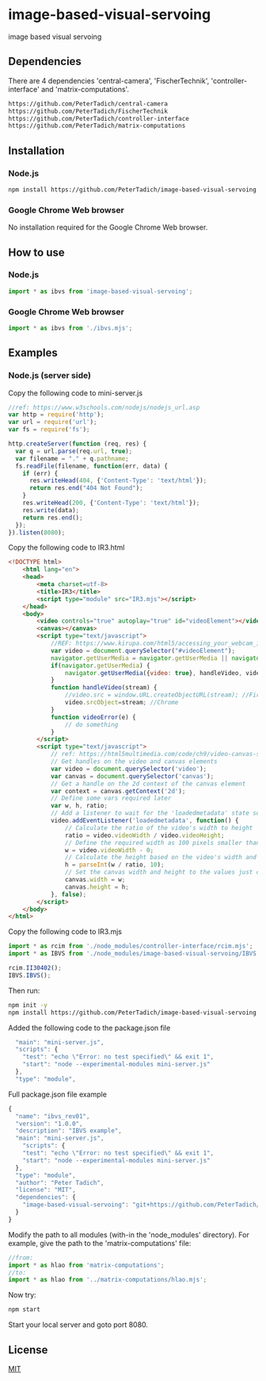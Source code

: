 # image-based-visual-servoing
image based visual servoing

## Dependencies

There are 4 dependencies 'central-camera', 'FischerTechnik', 'controller-interface' and 'matrix-computations'.

```bash
https://github.com/PeterTadich/central-camera
https://github.com/PeterTadich/FischerTechnik
https://github.com/PeterTadich/controller-interface
https://github.com/PeterTadich/matrix-computations
```

## Installation

### Node.js

```bash
npm install https://github.com/PeterTadich/image-based-visual-servoing
```

### Google Chrome Web browser

No installation required for the Google Chrome Web browser.

## How to use

### Node.js

```js
import * as ibvs from 'image-based-visual-servoing';
```

### Google Chrome Web browser

```js
import * as ibvs from './ibvs.mjs';
```

## Examples

### Node.js (server side)

Copy the following code to mini-server.js

```js
//ref: https://www.w3schools.com/nodejs/nodejs_url.asp
var http = require('http');
var url = require('url');
var fs = require('fs');

http.createServer(function (req, res) {
  var q = url.parse(req.url, true);
  var filename = "." + q.pathname;
  fs.readFile(filename, function(err, data) {
    if (err) {
      res.writeHead(404, {'Content-Type': 'text/html'});
      return res.end("404 Not Found");
    } 
    res.writeHead(200, {'Content-Type': 'text/html'});
    res.write(data);
    return res.end();
  });
}).listen(8080); 
```

Copy the following code to IR3.html

```html
<!DOCTYPE html>
    <html lang="en">
    <head>
        <meta charset=utf-8>
        <title>IR3</title>
        <script type="module" src="IR3.mjs"></script>
    </head>
    <body>
        <video controls="true" autoplay="true" id="videoElement"></video>
        <canvas></canvas>
        <script type="text/javascript">
            //REF: https://www.kirupa.com/html5/accessing_your_webcam_in_html5.htm
            var video = document.querySelector("#videoElement");
            navigator.getUserMedia = navigator.getUserMedia || navigator.webkitGetUserMedia || navigator.mozGetUserMedia || navigator.msGetUserMedia || navigator.oGetUserMedia;
            if(navigator.getUserMedia) {
                navigator.getUserMedia({video: true}, handleVideo, videoError);
            }
            function handleVideo(stream) {
                //video.src = window.URL.createObjectURL(stream); //FireFox
                video.srcObject=stream; //Chrome
            }
            function videoError(e) {
                // do something
            }
        </script>
        <script type="text/javascript">
            // ref: https://html5multimedia.com/code/ch9/video-canvas-screenshot.html
            // Get handles on the video and canvas elements
            var video = document.querySelector('video');
            var canvas = document.querySelector('canvas');
            // Get a handle on the 2d context of the canvas element
            var context = canvas.getContext('2d');
            // Define some vars required later
            var w, h, ratio;
            // Add a listener to wait for the 'loadedmetadata' state so the video's dimensions can be read
            video.addEventListener('loadedmetadata', function() {
                // Calculate the ratio of the video's width to height
                ratio = video.videoWidth / video.videoHeight;
                // Define the required width as 100 pixels smaller than the actual video's width
                w = video.videoWidth - 0;
                // Calculate the height based on the video's width and the ratio
                h = parseInt(w / ratio, 10);
                // Set the canvas width and height to the values just calculated
                canvas.width = w;
                canvas.height = h;
            }, false); 
        </script>
    </body>
</html>
```

Copy the following code to IR3.mjs

```js
import * as rcim from './node_modules/controller-interface/rcim.mjs';
import * as IBVS from './node_modules/image-based-visual-servoing/IBVS.mjs';

rcim.II30402();
IBVS.IBVS();
```

Then run:

```bash
npm init -y
npm install https://github.com/PeterTadich/image-based-visual-servoing
```

Added the following code to the package.json file

```js
  "main": "mini-server.js",
  "scripts": {
    "test": "echo \"Error: no test specified\" && exit 1",
    "start": "node --experimental-modules mini-server.js"
  },
  "type": "module",
```

Full package.json file example

```js
{
  "name": "ibvs_rev01",
  "version": "1.0.0",
  "description": "IBVS example",
  "main": "mini-server.js",
    "scripts": {
    "test": "echo \"Error: no test specified\" && exit 1",
    "start": "node --experimental-modules mini-server.js"
  },
  "type": "module",
  "author": "Peter Tadich",
  "license": "MIT",
  "dependencies": {
    "image-based-visual-servoing": "git+https://github.com/PeterTadich/image-based-visual-servoing.git"
  }
}
```

Modify the path to all modules (with-in the 'node_modules' directory). For example, give the path to the 'matrix-computations' file:

```js
//from:
import * as hlao from 'matrix-computations';
//to:
import * as hlao from '../matrix-computations/hlao.mjs';
```

Now try:

```bash
npm start
```

Start your local server and goto port 8080.

## License

[MIT](LICENSE)
